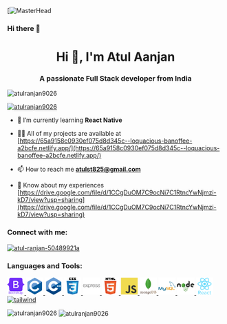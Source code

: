 [![MasterHead](https://st4.depositphotos.com/18014766/28572/i/450/depositphotos_285723608-stock-photo-full-stack-developer-with-digital.jpg)

### Hi there 👋

<h1 align="center">Hi 👋, I'm Atul Aanjan</h1>
<h3 align="center">A passionate Full Stack developer from India</h3>

<p align="left"> <img src="https://komarev.com/ghpvc/?username=atulranjan9026&label=Profile%20views&color=0e75b6&style=flat" alt="atulranjan9026" /> </p>

<p align="left"> <a href="https://github.com/ryo-ma/github-profile-trophy"><img src="https://github-profile-trophy.vercel.app/?username=atulranjan9026" alt="atulranjan9026" /></a> </p>

- 🌱 I’m currently learning **React Native**

- 👨‍💻 All of my projects are available at [https://65a9158c0930ef075d8d345c--loquacious-banoffee-a2bcfe.netlify.app/](https://65a9158c0930ef075d8d345c--loquacious-banoffee-a2bcfe.netlify.app/)

- 📫 How to reach me **atulst825@gmail.com**

- 📄 Know about my experiences [https://drive.google.com/file/d/1CCgDuOM7C9ocNi7C1RtncYwNjmzi-kD7/view?usp=sharing](https://drive.google.com/file/d/1CCgDuOM7C9ocNi7C1RtncYwNjmzi-kD7/view?usp=sharing)

<h3 align="left">Connect with me:</h3>
<p align="left">
<a href="https://linkedin.com/in/atul-ranjan-50489921a" target="blank"><img align="center" src="https://raw.githubusercontent.com/rahuldkjain/github-profile-readme-generator/master/src/images/icons/Social/linked-in-alt.svg" alt="atul-ranjan-50489921a" height="30" width="40" /></a>
</p>

<h3 align="left">Languages and Tools:</h3>
<p align="left"> <a href="https://getbootstrap.com" target="_blank" rel="noreferrer"> <img src="https://raw.githubusercontent.com/devicons/devicon/master/icons/bootstrap/bootstrap-plain-wordmark.svg" alt="bootstrap" width="40" height="40"/> </a> <a href="https://www.cprogramming.com/" target="_blank" rel="noreferrer"> <img src="https://raw.githubusercontent.com/devicons/devicon/master/icons/c/c-original.svg" alt="c" width="40" height="40"/> </a> <a href="https://www.w3schools.com/cpp/" target="_blank" rel="noreferrer"> <img src="https://raw.githubusercontent.com/devicons/devicon/master/icons/cplusplus/cplusplus-original.svg" alt="cplusplus" width="40" height="40"/> </a> <a href="https://www.w3schools.com/css/" target="_blank" rel="noreferrer"> <img src="https://raw.githubusercontent.com/devicons/devicon/master/icons/css3/css3-original-wordmark.svg" alt="css3" width="40" height="40"/> </a> <a href="https://expressjs.com" target="_blank" rel="noreferrer"> <img src="https://raw.githubusercontent.com/devicons/devicon/master/icons/express/express-original-wordmark.svg" alt="express" width="40" height="40"/> </a> <a href="https://www.w3.org/html/" target="_blank" rel="noreferrer"> <img src="https://raw.githubusercontent.com/devicons/devicon/master/icons/html5/html5-original-wordmark.svg" alt="html5" width="40" height="40"/> </a> <a href="https://developer.mozilla.org/en-US/docs/Web/JavaScript" target="_blank" rel="noreferrer"> <img src="https://raw.githubusercontent.com/devicons/devicon/master/icons/javascript/javascript-original.svg" alt="javascript" width="40" height="40"/> </a> <a href="https://www.mongodb.com/" target="_blank" rel="noreferrer"> <img src="https://raw.githubusercontent.com/devicons/devicon/master/icons/mongodb/mongodb-original-wordmark.svg" alt="mongodb" width="40" height="40"/> </a> <a href="https://www.mysql.com/" target="_blank" rel="noreferrer"> <img src="https://raw.githubusercontent.com/devicons/devicon/master/icons/mysql/mysql-original-wordmark.svg" alt="mysql" width="40" height="40"/> </a> <a href="https://nodejs.org" target="_blank" rel="noreferrer"> <img src="https://raw.githubusercontent.com/devicons/devicon/master/icons/nodejs/nodejs-original-wordmark.svg" alt="nodejs" width="40" height="40"/> </a> <a href="https://reactjs.org/" target="_blank" rel="noreferrer"> <img src="https://raw.githubusercontent.com/devicons/devicon/master/icons/react/react-original-wordmark.svg" alt="react" width="40" height="40"/> </a> <a href="https://tailwindcss.com/" target="_blank" rel="noreferrer"> <img src="https://www.vectorlogo.zone/logos/tailwindcss/tailwindcss-icon.svg" alt="tailwind" width="40" height="40"/> </a> </p>

<p><img align="left" src="https://github-readme-stats.vercel.app/api/top-langs?username=atulranjan9026&show_icons=true&locale=en&layout=compact" alt="atulranjan9026" /></p>

<p>&nbsp;<img align="center" src="https://github-readme-stats.vercel.app/api?username=atulranjan9026&show_icons=true&locale=en" alt="atulranjan9026" /></p>
